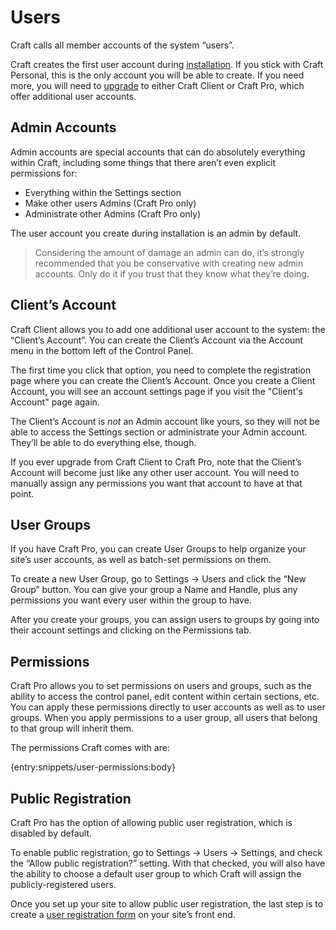Users
=====

Craft calls all member accounts of the system “users”.

Craft creates the first user account during [installation]({entry:docs/installing:url}). If you stick with Craft Personal, this is the only account you will be able to create. If you need more, you will need to [upgrade](/pricing) to either Craft Client or Craft Pro, which offer additional user accounts.

## Admin Accounts

Admin accounts are special accounts that can do absolutely everything within Craft, including some things that there aren’t even explicit permissions for:

* Everything within the Settings section
* Make other users Admins (Craft Pro only)
* Administrate other Admins (Craft Pro only)

The user account you create during installation is an admin by default.

> Considering the amount of damage an admin can do, it’s strongly recommended that you be conservative with creating new admin accounts. Only do it if you trust that they know what they’re doing.

## Client’s Account

Craft Client allows you to add one additional user account to the system: the “Client’s Account”. You can create the Client’s Account via the Account menu in the bottom left of the Control Panel.

The first time you click that option, you need to complete the registration page where you can create the Client’s Account. Once you create a Client Account, you will see an account settings page if you visit the "Client's Account" page again.

The Client’s Account is _not_ an Admin account like yours, so they will not be able to access the Settings section or administrate your Admin account. They’ll be able to do everything else, though.

If you ever upgrade from Craft Client to Craft Pro, note that the Client’s Account will become just like any other user account. You will need to manually assign any permissions you want that account to have at that point.

## User Groups

If you have Craft Pro, you can create User Groups to help organize your site’s user accounts, as well as batch-set permissions on them.

To create a new User Group, go to Settings → Users and click the “New Group” button. You can give your group a Name and Handle, plus any permissions you want every user within the group to have.

After you create your groups, you can assign users to groups by going into their account settings and clicking on the Permissions tab.

## Permissions

Craft Pro allows you to set permissions on users and groups, such as the ability to access the control panel, edit content within certain sections, etc. You can apply these permissions directly to user accounts as well as to user groups. When you apply permissions to a user group, all users that belong to that group will inherit them.

The permissions Craft comes with are:

{entry:snippets/user-permissions:body}

## Public Registration

Craft Pro has the option of allowing public user registration, which is disabled by default. 

To enable public registration, go to Settings → Users → Settings, and check the “Allow public registration?” setting. With that checked, you will also have the ability to choose a default user group to which Craft will assign the publicly-registered users.

Once you set up your site to allow public user registration, the last step is to create a [user registration form]({entry:templating/user-registration-form}) on your site’s front end.
